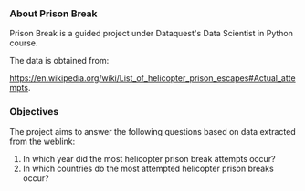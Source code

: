 ### About Prison Break

Prison Break is a guided project under Dataquest's Data Scientist in Python course.

The data is obtained from:

https://en.wikipedia.org/wiki/List_of_helicopter_prison_escapes#Actual_attempts.

### Objectives

The project aims to answer the following questions based on data extracted from the weblink:
1. In which year did the most helicopter prison break attempts occur?
2. In which countries do the most attempted helicopter prison breaks occur?

